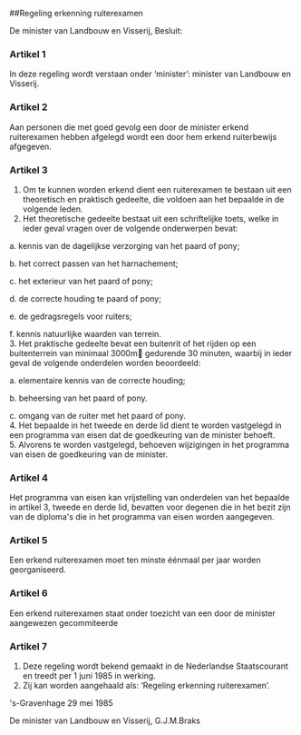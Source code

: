 <meta http-equiv='Content-Type' content='text/html; charset=utf-8' />

##Regeling erkenning ruiterexamen

De minister van Landbouw en Visserij,  Besluit:    

### Artikel  1  

In deze regeling wordt verstaan onder ‘minister’: minister van Landbouw en Visserij.  

### Artikel  2  

Aan personen die met goed gevolg een door de minister erkend ruiterexamen hebben afgelegd wordt een door hem erkend ruiterbewijs afgegeven.  

### Artikel  3  

1.  Om te kunnen worden erkend dient een ruiterexamen te bestaan uit een theoretisch en praktisch gedeelte, die voldoen aan het bepaalde in de volgende leden.   
2.  Het theoretische gedeelte bestaat uit een schriftelijke toets, welke in ieder geval vragen over de volgende onderwerpen bevat: 

a. kennis van de dagelijkse verzorging van het paard of pony;  

b. het correct passen van het harnachement;  

c. het exterieur van het paard of pony;  

d. de correcte houding te paard of pony;  

e. de gedragsregels voor ruiters;  

f. kennis natuurlijke waarden van terrein.     
3.  Het praktische gedeelte bevat een buitenrit of het rijden op een buitenterrein van minimaal 3000m⁲ gedurende 30 minuten, waarbij in ieder geval de volgende onderdelen worden beoordeeld: 

a. elementaire kennis van de correcte houding;  

b. beheersing van het paard of pony.  

c. omgang van de ruiter met het paard of pony.     
4.  Het bepaalde in het tweede en derde lid dient te worden vastgelegd in een programma van eisen dat de goedkeuring van de minister behoeft.   
5.  Alvorens te worden vastgelegd, behoeven wijzigingen in het programma van eisen de goedkeuring van de minister.   

### Artikel  4  

Het programma van eisen kan vrijstelling van onderdelen van het bepaalde in artikel 3, tweede en derde lid, bevatten voor degenen die in het bezit zijn van de diploma's die in het programma van eisen worden aangegeven.  

### Artikel  5  

Een erkend ruiterexamen moet ten minste éénmaal per jaar worden georganiseerd.  

### Artikel  6  

Een erkend ruiterexamen staat onder toezicht van een door de minister aangewezen gecommiteerde  

### Artikel  7  

1.  Deze regeling wordt bekend gemaakt in de Nederlandse Staatscourant en treedt per 1 juni 1985 in werking.   
2.  Zij kan worden aangehaald als: ‘Regeling erkenning ruiterexamen’.   

's-Gravenhage 
29 mei 1985    

De 
minister van Landbouw en Visserij, 
G.J.M.Braks    
